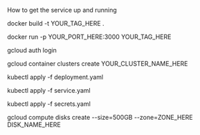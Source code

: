 How to get the service up and running

<!-- Build image -->
docker build -t YOUR_TAG_HERE .

<!-- Test container locally -->
docker run -p YOUR_PORT_HERE:3000 YOUR_TAG_HERE

<!-- Deployment in gcloud -->
<!-- Login -->
gcloud auth login

<!-- Create a cluster -->
gcloud container clusters create YOUR_CLUSTER_NAME_HERE

<!-- Create a deployment -->
kubectl apply -f deployment.yaml

<!-- Create a service -> Exposes it externally if the type is LoadBalancer-->
kubectl apply -f service.yaml

<!-- Create secrets -->
kubectl apply -f secrets.yaml

<!-- Optional -> Create a persistent volume -->
<!-- NB -> Disk must be in the same zone and VMs created -->
gcloud compute disks create --size=500GB --zone=ZONE_HERE DISK_NAME_HERE

<!-- NB -> DON'T FORGET TO DELETE RESOURCES -->